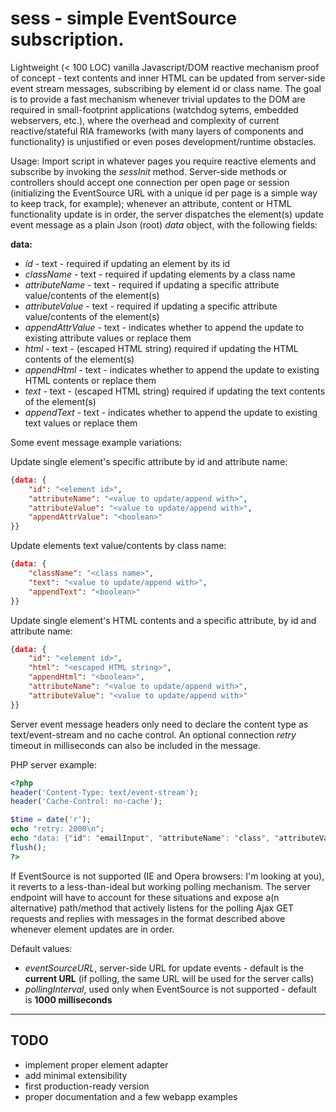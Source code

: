 # sess - simple EventSource subscription.

Lightweight (< 100 LOC) vanilla Javascript/DOM reactive mechanism proof of concept - text contents and inner HTML can be updated from server-side event stream messages, subscribing by element id or class name. The goal is to provide a fast mechanism whenever trivial updates to the DOM are required in small-footprint applications (watchdog sytems, embedded webservers, etc.), where the overhead and complexity of current reactive/stateful RIA frameworks (with many layers of components and functionality) is unjustified or even poses development/runtime obstacles.

Usage:
Import script in whatever pages you require reactive elements and subscribe by invoking the _sessInit_ method. Server-side methods or controllers should accept one connection per open page or session (initializing the EventSource URL with a unique id per page is a simple way to keep track, for example); whenever an attribute, content or HTML functionality update is in order, the server dispatches the element(s) update event message as a plain Json (root) _data_ object, with the following fields:

**data:**
- _id_ - text - required if updating an element by its id
- _className_ - text - required if updating elements by a class name
- _attributeName_ - text - required if updating a specific attribute value/contents of the element(s)
- _attributeValue_ - text - required if updating a specific attribute value/contents of the element(s)
- _appendAttrValue_ - text - indicates whether to append the update to existing attribute values or replace them
- _html_ - text - (escaped HTML string) required if updating the HTML contents of the element(s)
- _appendHtml_ - text - indicates whether to append the update to existing HTML contents or replace them
- _text_ - text - (escaped HTML string) required if updating the text contents of the element(s)
- _appendText_ - text - indicates whether to append the update to existing text values or replace them

Some event message example variations:

Update single element's specific attribute by id and attribute name:
```json
{data: {
    "id": "<element id>",
    "attributeName": "<value to update/append with>",
    "attributeValue": "<value to update/append with>",
    "appendAttrValue": "<boolean>"
}}
```
Update elements text value/contents by class name:
```json
{data: {
    "className": "<class name>",
    "text": "<value to update/append with>",
    "appendText": "<boolean>"
}}
```
Update single element's HTML contents and a specific attribute, by id and attribute name:
```json
{data: {
    "id": "<element id>",
    "html": "<escaped HTML string>",
    "appendHtml": "<boolean>",
    "attributeName": "<value to update/append with>",
    "attributeValue": "<value to update/append with>"
}}
```

Server event message headers only need to declare the content type as text/event-stream and no cache control. An optional connection _retry_ timeout in milliseconds can also be included in the message.

PHP server example:
```php
<?php
header('Content-Type: text/event-stream');
header('Cache-Control: no-cache');

$time = date('r');
echo "retry: 2000\n";
echo "data: {"id": "emailInput", "attributeName": "class", "attributeValue": "inputMissingError"}\n\n";
flush();
?>
```

If EventSource is not supported (IE and Opera browsers: I'm looking at you), it reverts to a less-than-ideal but working polling mechanism. The server endpoint will have to account for these situations and expose a(n alternative) path/method that actively listens for the polling Ajax GET requests and replies with messages in the format described above whenever element updates are in order.

Default values:
 - _eventSourceURL_, server-side URL for update events - default is the **current URL**
  (if polling, the same URL will be used for the server calls)
 - _pollingInterval_, used only when EventSource is not supported - default is **1000 milliseconds**

---
## TODO
- implement proper element adapter
- add minimal extensibility
- first production-ready version
- proper documentation and a few webapp examples
